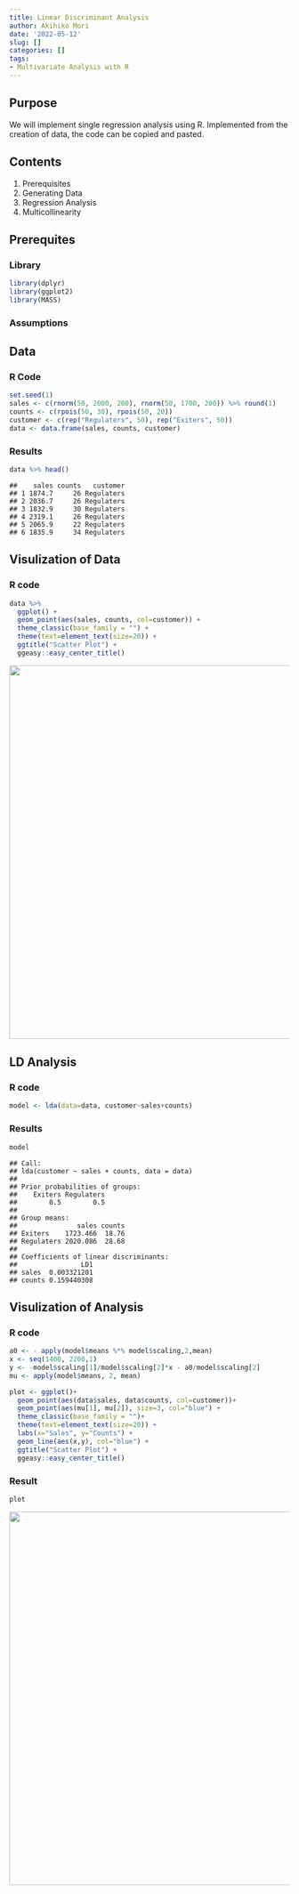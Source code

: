 ```yaml
---
title: Linear Discriminant Analysis
author: Akihiko Mori
date: '2022-05-12'
slug: []
categories: []
tags: 
- Multivariate Analysis with R
---
```

## Purpose

We will implement single regression analysis using R. 
Implemented from the creation of data, the code can be copied and pasted.

## Contents
1. Prerequisites
2. Generating Data
3. Regression Analysis
4. Multicollinearity

## Prerequites

### Library

```r
library(dplyr)
library(ggplot2)
library(MASS)
```

### Assumptions

## Data

### R Code

```r
set.seed(1)
sales <- c(rnorm(50, 2000, 200), rnorm(50, 1700, 200)) %>% round(1)
counts <- c(rpois(50, 30), rpois(50, 20))
customer <- c(rep("Regulaters", 50), rep("Exiters", 50))
data <- data.frame(sales, counts, customer)
```

### Results

```r
data %>% head()
```

```
##    sales counts   customer
## 1 1874.7     26 Regulaters
## 2 2036.7     26 Regulaters
## 3 1832.9     30 Regulaters
## 4 2319.1     26 Regulaters
## 5 2065.9     22 Regulaters
## 6 1835.9     34 Regulaters
```

## Visulization of Data

### R code

```r
data %>%
  ggplot() +
  geom_point(aes(sales, counts, col=customer)) +
  theme_classic(base_family = "") +
  theme(text=element_text(size=20)) +
  ggtitle("Scatter Plot") +
  ggeasy::easy_center_title()
```

<img src="{{< blogdown/postref >}}index_files/figure-html/unnamed-chunk-4-1.png" width="672" />


## LD Analysis

### R code

```r
model <- lda(data=data, customer~sales+counts)
```
### Results

```r
model
```

```
## Call:
## lda(customer ~ sales + counts, data = data)
## 
## Prior probabilities of groups:
##    Exiters Regulaters 
##        0.5        0.5 
## 
## Group means:
##               sales counts
## Exiters    1723.466  18.76
## Regulaters 2020.086  28.68
## 
## Coefficients of linear discriminants:
##                LD1
## sales  0.003321201
## counts 0.159440308
```

## Visulization of Analysis

### R code

```r
a0 <- - apply(model$means %*% model$scaling,2,mean)
x <- seq(1400, 2200,1)
y <- -model$scaling[1]/model$scaling[2]*x - a0/model$scaling[2]
mu <- apply(model$means, 2, mean)

plot <- ggplot()+
  geom_point(aes(data$sales, data$counts, col=customer))+
  geom_point(aes(mu[1], mu[2]), size=3, col="blue") +
  theme_classic(base_family = "")+
  theme(text=element_text(size=20)) +
  labs(x="Sales", y="Counts") +
  geom_line(aes(x,y), col="blue") + 
  ggtitle("Scatter Plot") +
  ggeasy::easy_center_title()
```

### Result

```r
plot
```

<img src="{{< blogdown/postref >}}index_files/figure-html/unnamed-chunk-8-1.png" width="672" />

